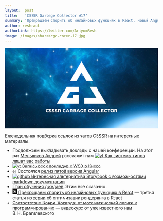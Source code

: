 ```yaml
---
layout:  post
title:   'CSSSR Garbage Collector #17'
summary: 'Прекращаем спорить об инлайновых функциях в React, новый Angular и другие интересные материалы из наших чатов'
author: reshnaut
authorLink: https://twitter.com/ArtyomResh
image: /images/share/cgc-cover-17.jpg
---
```


[github]: /images/icons/github.png
[medium]: /images/icons/medium.png
[yt]: /images/icons/youtube.png

![CSSSR Garbage Collector](/images/share/cgc-cover-17.jpg)

Еженедельная подборка ссылок из чатов CSSSR на интересные материалы.
- Продолжаем выкладывать доклады с нашей конференции. На этот раз [Мельников Андрей](https://github.com/typeetfunc) расскажет нам [![yt] Как системы типов лишат вас работы](https://youtu.be/yckjMWTuLSg)
- [![yt] Запись всех докладов с WSD в Киеве](https://www.youtube.com/watch?v=HRlSn8qqD-M&t=293s)
- `en` Состоялся [релиз пятой версии Angular](https://blog.angular.io/version-5-0-0-of-angular-now-available-37e414935ced)
- [![github] Интересная альтернатива Storybook с возможностями markdown документации](https://github.com/styleguidist/react-styleguidist)
- [План обучения джедаев](http://www.it-agency.ru/academy/jedi-plan/). Этим всё сказанно.
- [![medium] Прекращаем спорить об инлайновых функциях в React](https://flexport.engineering/ending-the-debate-on-inline-functions-in-react-8c03fabd144) — третья статья из [серии](https://flexport.engineering/@dounanshi) об оптимизации рендеринга в React
- [Соответствие Карри–Ховарда: от математической логики к программированию](http://www.mathnet.ru/php/presentation.phtml?presentid=18230) — видеокурс от уже известного нам В.&nbsp;Н.&nbsp;Брагилевского
